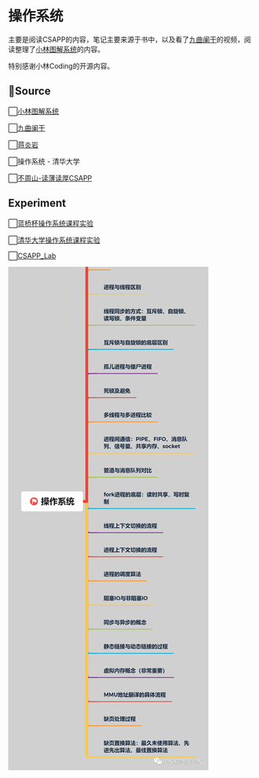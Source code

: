 操作系统
===

主要是阅读CSAPP的内容，笔记主要来源于书中，以及看了[九曲阑干](https://space.bilibili.com/354767108/)的视频，阅读整理了[小林图解系统](https://xiaolincoding.com/os/)的内容。

特别感谢小林Coding的开源内容。

<h2>🎏Source</h2>

⬜[小林图解系统](https://xiaolincoding.com/os/)

⬜[九曲阑干](https://space.bilibili.com/354767108/)

⬜[蒋炎岩](https://space.bilibili.com/202224425/video)

⬜操作系统 - 清华大学

⬜[不周山-读薄读厚CSAPP](https://wdxtub.com/csapp/thin-csapp-0/2016/04/16/)

<h2>Experiment</h2>

⬜[蓝桥杯操作系统课程实验](https://www.lanqiao.cn/courses/115) 

⬜[清华大学操作系统课程实验](https://www.bilibili.com/video/BV1wW41167Av/?from=search&seid=2265296002609085661)

⬜[CSAPP_Lab](https://zhuanlan.zhihu.com/p/505497911?utm_id=0)

![图片](../../img/640-1682606663567-63.png)





